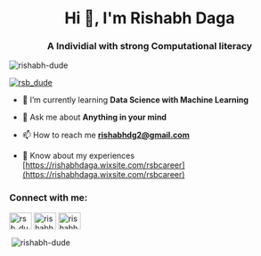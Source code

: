 <h1 align="center">Hi 👋, I'm Rishabh Daga</h1>
<h3 align="center">A Individial with strong Computational literacy</h3>

<p align="left"> <img src="https://komarev.com/ghpvc/?username=rishabh-dude&label=Profile%20views&color=0e75b6&style=flat" alt="rishabh-dude" /> </p>

<p align="left"> <a href="https://twitter.com/rsb_dude" target="blank"><img src="https://img.shields.io/twitter/follow/rsb_dude?logo=twitter&style=for-the-badge" alt="rsb_dude" /></a> </p>

- 🌱 I’m currently learning **Data Science with Machine Learning**

- 💬 Ask me about **Anything in your mind**

- 📫 How to reach me **rishabhdg2@gmail.com**

- 📄 Know about my experiences [https://rishabhdaga.wixsite.com/rsbcareer](https://rishabhdaga.wixsite.com/rsbcareer)

<h3 align="left">Connect with me:</h3>
<p align="left">
<a href="https://twitter.com/rsb_dude" target="blank"><img align="center" src="https://raw.githubusercontent.com/rahuldkjain/github-profile-readme-generator/master/src/images/icons/Social/twitter.svg" alt="rsb_dude" height="30" width="40" /></a>
<a href="https://linkedin.com/in/rishabh-d-825243128/" target="blank"><img align="center" src="https://raw.githubusercontent.com/rahuldkjain/github-profile-readme-generator/master/src/images/icons/Social/linked-in-alt.svg" alt="rishabh-d-825243128" height="30" width="40" /></a>
<a href="https://instagram.com/rishabh_dude" target="blank"><img align="center" src="https://raw.githubusercontent.com/rahuldkjain/github-profile-readme-generator/master/src/images/icons/Social/instagram.svg" alt="rishabh_dude" height="30" width="40" /></a>
</p>

<p>&nbsp;<img align="center" src="https://github-readme-stats.vercel.app/api?username=rishabh-dude&show_icons=true&locale=en" alt="rishabh-dude" /></p>
